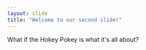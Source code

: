 ```yaml
---
layout: slide
title: "Welcome to our second slide!"
---
```

What if the Hokey Pokey is what it's all about?
